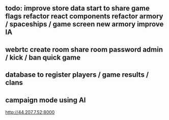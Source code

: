 todo:
    improve store data
    start to share game
    flags
    refactor react components
    refactor armory / spaceships / game screen
    new armory
    improve IA
----
webrtc
    create room
    share room
    password
    admin / kick / ban
    quick game
-----
database to register players / game results / clans
-----
campaign mode using AI
-----

http://44.207.7.52:8000